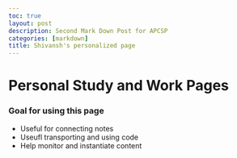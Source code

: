 ```yaml
---
toc: true
layout: post
description: Second Mark Down Post for APCSP
categories: [markdown]
title: Shivansh's personalized page
---
```


# Personal Study and Work Pages

### Goal for using this page
- Useful for connecting notes
- Useufl transporting and using code
- Help monitor and instantiate content
